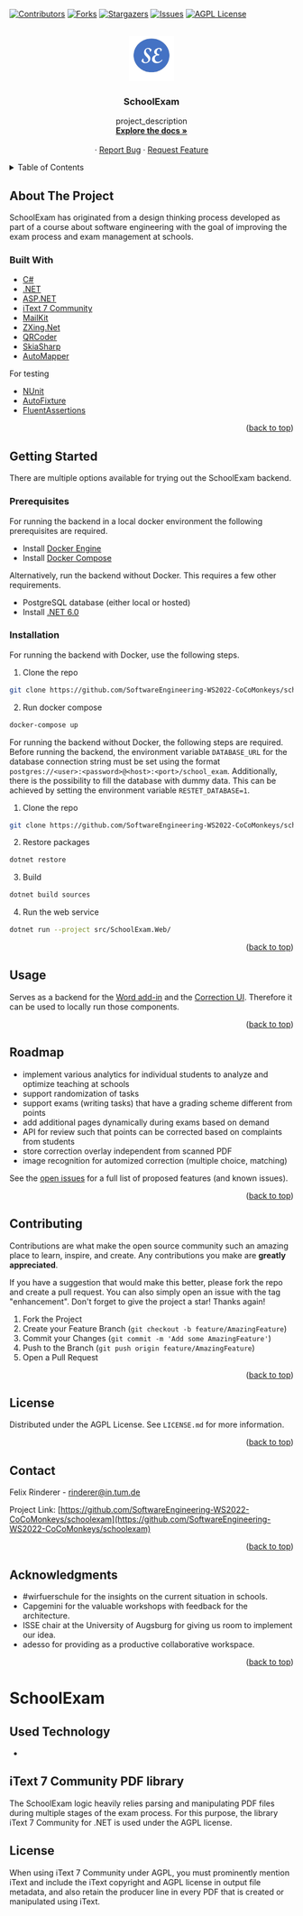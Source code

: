 <div id="top"></div>
<!--
*** Thanks for checking out the Best-README-Template. If you have a suggestion
*** that would make this better, please fork the repo and create a pull request
*** or simply open an issue with the tag "enhancement".
*** Don't forget to give the project a star!
*** Thanks again! Now go create something AMAZING! :D
-->



<!-- PROJECT SHIELDS -->
<!--
*** I'm using markdown "reference style" links for readability.
*** Reference links are enclosed in brackets [ ] instead of parentheses ( ).
*** See the bottom of this document for the declaration of the reference variables
*** for contributors-url, forks-url, etc. This is an optional, concise syntax you may use.
*** https://www.markdownguide.org/basic-syntax/#reference-style-links
-->
[![Contributors][contributors-shield]][contributors-url]
[![Forks][forks-shield]][forks-url]
[![Stargazers][stars-shield]][stars-url]
[![Issues][issues-shield]][issues-url]
[![AGPL License][license-shield]][license-url]



<!-- PROJECT LOGO -->
<br />
<div align="center">
  <a href="https://github.com/SoftwareEngineering-WS2022-CoCoMonkeys/schoolexam">
    <img src="images/selogo2.png" alt="Logo" width="80" height="80">
  </a>

<h3 align="center">SchoolExam</h3>

  <p align="center">
    project_description
    <br />
    <a href="https://github.com/SoftwareEngineering-WS2022-CoCoMonkeys/schoolexam"><strong>Explore the docs »</strong></a>
    <br />
    <br />
    ·
    <a href="https://github.com/SoftwareEngineering-WS2022-CoCoMonkeys/
schoolexam/issues">Report Bug</a>
    ·
    <a href="https://github.com/SoftwareEngineering-WS2022-CoCoMonkeys/schoolexam/issues">Request Feature</a>
  </p>
</div>



<!-- TABLE OF CONTENTS -->
<details>
  <summary>Table of Contents</summary>
  <ol>
    <li>
      <a href="#about-the-project">About The Project</a>
      <ul>
        <li><a href="#built-with">Built With</a></li>
      </ul>
    </li>
    <li>
      <a href="#getting-started">Getting Started</a>
      <ul>
        <li><a href="#prerequisites">Prerequisites</a></li>
        <li><a href="#installation">Installation</a></li>
      </ul>
    </li>
    <li><a href="#usage">Usage</a></li>
    <li><a href="#roadmap">Roadmap</a></li>
    <li><a href="#contributing">Contributing</a></li>
    <li><a href="#license">License</a></li>
    <li><a href="#contact">Contact</a></li>
    <li><a href="#acknowledgments">Acknowledgments</a></li>
  </ol>
</details>



<!-- ABOUT THE PROJECT -->

## About The Project

SchoolExam has originated from a design thinking process developed as part of a course about software engineering
with the goal of improving the exam process and exam management at schools.

### Built With

* [C#](https://nextjs.org/)
* [.NET](https://dotnet.microsoft.com/en-us/download/dotnet/6.0)
* [ASP.NET](https://docs.microsoft.com/en-us/aspnet/core/?view=aspnetcore-6.0)
* [iText 7 Community](https://itextpdf.com/en/products/itext-7/itext-7-community)
* [MailKit](https://github.com/jstedfast/MailKit)
* [ZXing.Net](https://github.com/micjahn/ZXing.Net)
* [QRCoder](https://github.com/codebude/QRCoder)
* [SkiaSharp](https://github.com/mono/SkiaSharp)
* [AutoMapper](https://automapper.org/)

For testing

* [NUnit](https://nunit.org/)
* [AutoFixture](https://github.com/AutoFixture/AutoFixture)
* [FluentAssertions](https://fluentassertions.com/)

<p align="right">(<a href="#top">back to top</a>)</p>



<!-- GETTING STARTED -->

## Getting Started

There are multiple options available for trying out the SchoolExam backend.

### Prerequisites

For running the backend in a local docker environment the following prerequisites are required.

- Install [Docker Engine](https://docs.docker.com/engine/install/#server)
- Install [Docker Compose](https://docs.docker.com/compose/install/)

Alternatively, run the backend without Docker. This requires a few other requirements.

- PostgreSQL database (either local or hosted)
- Install [.NET 6.0](https://dotnet.microsoft.com/en-us/download/dotnet/6.0)

### Installation
For running the backend with Docker, use the following steps.
1. Clone the repo
```sh
git clone https://github.com/SoftwareEngineering-WS2022-CoCoMonkeys/schoolexam.git
```

2. Run docker compose
  ```sh
  docker-compose up
  ```

For running the backend without Docker, the following steps are required.
Before running the backend, the environment variable ```DATABASE_URL``` for the database connection string must be set using the format ```postgres://<user>:<password>@<host>:<port>/school_exam```.
Additionally, there is the possibility to fill the database with dummy data.
This can be achieved by setting the environment variable ```RESTET_DATABASE=1```.

1. Clone the repo
```sh
git clone https://github.com/SoftwareEngineering-WS2022-CoCoMonkeys/schoolexam.git
```
2. Restore packages
  ```sh
  dotnet restore
  ```
3. Build
  ```sh
  dotnet build sources
  ```
4. Run the web service
  ```sh
  dotnet run --project src/SchoolExam.Web/
  ```

<p align="right">(<a href="#top">back to top</a>)</p>



<!-- USAGE EXAMPLES -->

## Usage

Serves as a backend for the [Word add-in](https://example.com) and the [Correction UI](https://example.com). Therefore
it can be used to locally run those components.

<p align="right">(<a href="#top">back to top</a>)</p>


<!-- ROADMAP -->

## Roadmap

- implement various analytics for individual students to analyze and optimize teaching at schools
- support randomization of tasks
- support exams (writing tasks) that have a grading scheme different from points
- add additional pages dynamically during exams based on demand
- API for review such that points can be corrected based on complaints from students
- store correction overlay independent from scanned PDF
- image recognition for automized correction (multiple choice, matching)

See the [open issues](https://github.com/SoftwareEngineering-WS2022-CoCoMonkeys/schoolexam/issues) for a full list of
proposed features (and known issues).

<p align="right">(<a href="#top">back to top</a>)</p>



<!-- CONTRIBUTING -->

## Contributing

Contributions are what make the open source community such an amazing place to learn, inspire, and create. Any
contributions you make are **greatly appreciated**.

If you have a suggestion that would make this better, please fork the repo and create a pull request. You can also
simply open an issue with the tag "enhancement". Don't forget to give the project a star! Thanks again!

1. Fork the Project
2. Create your Feature Branch (`git checkout -b feature/AmazingFeature`)
3. Commit your Changes (`git commit -m 'Add some AmazingFeature'`)
4. Push to the Branch (`git push origin feature/AmazingFeature`)
5. Open a Pull Request

<p align="right">(<a href="#top">back to top</a>)</p>



<!-- LICENSE -->

## License

Distributed under the AGPL License. See `LICENSE.md` for more information.

<p align="right">(<a href="#top">back to top</a>)</p>



<!-- CONTACT -->

## Contact

Felix Rinderer - rinderer@in.tum.de

Project
Link: [https://github.com/SoftwareEngineering-WS2022-CoCoMonkeys/schoolexam](https://github.com/SoftwareEngineering-WS2022-CoCoMonkeys/schoolexam)

<p align="right">(<a href="#top">back to top</a>)</p>



<!-- ACKNOWLEDGMENTS -->

## Acknowledgments

* []()#wirfuerschule for the insights on the current situation in schools.
* []()Capgemini for the valuable workshops with feedback for the architecture.
* []()ISSE chair at the University of Augsburg for giving us room to implement our idea.
* []()adesso for providing as a productive collaborative workspace.

<p align="right">(<a href="#top">back to top</a>)</p>



<!-- MARKDOWN LINKS & IMAGES -->
<!-- https://www.markdownguide.org/basic-syntax/#reference-style-links -->

[contributors-shield]: https://img.shields.io/github/contributors/SoftwareEngineering-WS2022-CoCoMonkeys/schoolexam.svg?style=for-the-badge

[contributors-url]: https://github.com/SoftwareEngineering-WS2022-CoCoMonkeys/schoolexam/graphs/contributors

[forks-shield]: https://img.shields.io/github/forks/SoftwareEngineering-WS2022-CoCoMonkeys/schoolexam.svg?style=for-the-badge

[forks-url]: https://github.com/SoftwareEngineering-WS2022-CoCoMonkeys/schoolexam/network/members

[stars-shield]: https://img.shields.io/github/stars/SoftwareEngineering-WS2022-CoCoMonkeys/schoolexam.svg?style=for-the-badge

[stars-url]: https://github.com/SoftwareEngineering-WS2022-CoCoMonkeys/schoolexam/stargazers

[issues-shield]: https://img.shields.io/github/issues/SoftwareEngineering-WS2022-CoCoMonkeys/schoolexam.svg?style=for-the-badge

[issues-url]: https://github.com/SoftwareEngineering-WS2022-CoCoMonkeys/schoolexam/issues

[license-shield]: https://img.shields.io/github/license/SoftwareEngineering-WS2022-CoCoMonkeys/schoolexam.svg?style=for-the-badge

[license-url]: https://github.com/SoftwareEngineering-WS2022-CoCoMonkeys/schoolexam/blob/master/LICENSE.txt

[product-screenshot]: images/screenshot.png

# SchoolExam

## Used Technology

-

## iText 7 Community PDF library

The SchoolExam logic heavily relies parsing and manipulating PDF files during multiple stages of the exam process. For
this purpose, the library iText 7 Community for .NET is used under the AGPL license.

## License

When using iText 7 Community under AGPL, you must prominently mention iText and include the iText copyright and AGPL
license in output file metadata, and also retain the producer line in every PDF that is created or manipulated using
iText.

